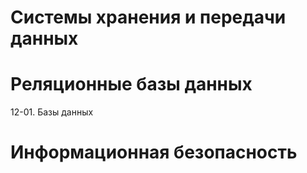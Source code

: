 # Системы хранения и передачи данных
# Реляционные базы данных
  12-01. Базы данных
# Информационная безопасность
